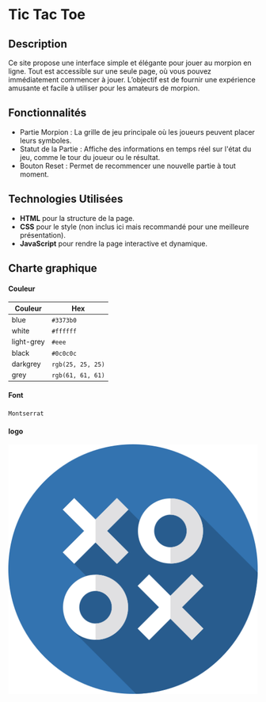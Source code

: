 # Tic Tac Toe

## Description

Ce site propose une interface simple et élégante pour jouer au morpion en ligne. Tout est accessible sur une seule page, où vous pouvez immédiatement commencer à jouer. L’objectif est de fournir une expérience amusante et facile à utiliser pour les amateurs de morpion.
<!-- ## Screenshot

![alt text](https://github.com/sisilass31/tasty/blob/main/assets/images/tasty.png?raw=true) -->

## Fonctionnalités

- Partie Morpion : La grille de jeu principale où les joueurs peuvent placer leurs symboles.
- Statut de la Partie : Affiche des informations en temps réel sur l'état du jeu, comme le tour du joueur ou le résultat.
- Bouton Reset : Permet de recommencer une nouvelle partie à tout moment.

## Technologies Utilisées

- **HTML** pour la structure de la page.
- **CSS** pour le style (non inclus ici mais recommandé pour une meilleure présentation).
- **JavaScript** pour rendre la page interactive et dynamique.

## Charte graphique

#### Couleur

| Couleur             | Hex                                                                |
| ----------------- | ------------------------------------------------------------------ |
| blue | `#3373b0`|
| white | `#ffffff`|
| light-grey | `#eee` |
| black | `#0c0c0c` |
| darkgrey | `rgb(25, 25, 25)` |
| grey | `rgb(61, 61, 61)` |

#### Font

`Montserrat`

#### logo

![alt text](https://github.com/sisilass31/tic-tac-toe/blob/main/logo.png?raw=true)